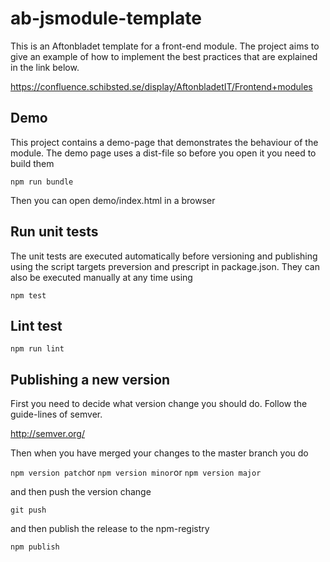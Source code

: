# ab-jsmodule-template

This is an Aftonbladet template for a front-end module. The project aims to give an example of how to implement the best practices that are explained in the link below.

https://confluence.schibsted.se/display/AftonbladetIT/Frontend+modules

## Demo
This project contains a demo-page that demonstrates the behaviour of the module. The demo page uses a dist-file so before you open it you need to build them

```npm run bundle```

Then you can open demo/index.html in a browser

## Run unit tests
The unit tests are executed automatically before versioning and publishing using the script targets preversion and prescript in package.json. They can also be executed manually at any time using

```npm test```

## Lint test
```npm run lint```

## Publishing a new version
First you need to decide what version change you should do. Follow the guide-lines of semver.

http://semver.org/

Then when you have merged your changes to the master branch you do 

```npm version patch```or ```npm version minor```or ```npm version major```

and then push the version change

```git push```

and then publish the release to the npm-registry

```npm publish```


